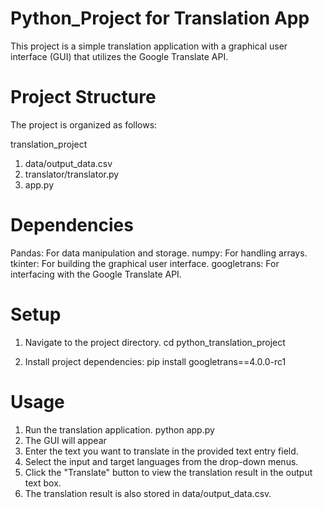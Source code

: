 # Python_Project for Translation App
This project is a simple translation application with a graphical user interface (GUI) that utilizes the Google Translate API.

# Project Structure
The project is organized as follows:

translation_project
1. data/output_data.csv
2. translator/translator.py
3. app.py

# Dependencies
Pandas: For data manipulation and storage.
numpy: For handling arrays.
tkinter: For building the graphical user interface.
googletrans: For interfacing with the Google Translate API.

# Setup
1. Navigate to the project directory.
   cd python_translation_project
   
2. Install project dependencies:
   pip install googletrans==4.0.0-rc1

# Usage
1. Run the translation application.
   python app.py
2. The GUI will appear
3. Enter the text you want to translate in the provided text entry field.
4. Select the input and target languages from the drop-down menus.
5. Click the "Translate" button to view the translation result in the output text box.
6. The translation result is also stored in data/output_data.csv.

